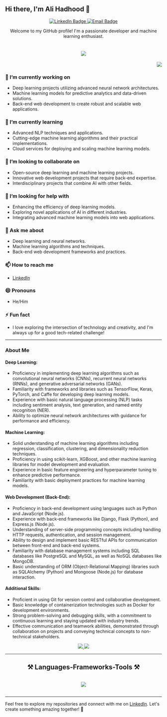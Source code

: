 ## Hi there, I'm Ali Hadhood 👋

<p align="center">
  <a href="https://www.linkedin.com/in/ali-hadhood-ab343a240/">
    <img src="https://img.shields.io/badge/-Ali%20Hadhood-blue?style=flat-square&logo=Linkedin&logoColor=white&link=https://www.linkedin.com/in/ali-hadhood-ab343a240/" alt="LinkedIn Badge">
  </a>
  <a href="mailto:ali.abdallah01069621490@gmail.com">
    <img src="https://img.shields.io/badge/-Email-red?style=flat-square&logo=Gmail&logoColor=white&link=mailto:your-email@example.com" alt="Email Badge">
  </a>
</p>

<p align="center">
  Welcome to my GitHub profile! I'm a passionate developer and machine learning enthusiast.
</p>

<h1 align="center">
    <img src="https://readme-typing-svg.herokuapp.com/?font=Righteous&size=35&center=true&vCenter=true&width=500&height=70&duration=4000&lines=Hi+There!+👋;+I'm+Ali+Hadhood!;" />
</h1>

<p align="right">
  <img src="https://visitor-badge.laobi.icu/badge?page_id=AliHadhood.AliHadhood" />
</p>

### 🔭 I’m currently working on
- Deep learning projects utilizing advanced neural network architectures.
- Machine learning models for predictive analytics and data-driven solutions.
- Back-end web development to create robust and scalable web applications.

### 🌱 I’m currently learning
- Advanced NLP techniques and applications.
- Cutting-edge machine learning algorithms and their practical implementations.
- Cloud services for deploying and scaling machine learning models.

### 👯 I’m looking to collaborate on
- Open-source deep learning and machine learning projects.
- Innovative web development projects that require back-end expertise.
- Interdisciplinary projects that combine AI with other fields.

### 🤔 I’m looking for help with
- Enhancing the efficiency of deep learning models.
- Exploring novel applications of AI in different industries.
- Integrating advanced machine learning models into web applications.

### 💬 Ask me about
- Deep learning and neural networks.
- Machine learning algorithms and techniques.
- Back-end web development frameworks and practices.

### 📫 How to reach me
- [LinkedIn](https://www.linkedin.com/in/ali-hadhood-ab343a240/)

### 😄 Pronouns
- He/Him

### ⚡ Fun fact
- I love exploring the intersection of technology and creativity, and I'm always up for a good tech-related challenge!

---

### About Me

#### Deep Learning:
- Proficiency in implementing deep learning algorithms such as convolutional neural networks (CNNs), recurrent neural networks (RNNs), and generative adversarial networks (GANs).
- Familiarity with frameworks and libraries such as TensorFlow, Keras, PyTorch, and Caffe for developing deep learning models.
- Experience with basic natural language processing (NLP) tasks including sentiment analysis, text generation, and named entity recognition (NER).
- Ability to optimize neural network architectures with guidance for performance and efficiency.

#### Machine Learning:
- Solid understanding of machine learning algorithms including regression, classification, clustering, and dimensionality reduction techniques.
- Proficiency in using scikit-learn, XGBoost, and other machine learning libraries for model development and evaluation.
- Experience in basic feature engineering and hyperparameter tuning to enhance predictive performance.
- Familiarity with basic deployment practices for machine learning models.

#### Web Development (Back-End):
- Proficiency in back-end development using languages such as Python and JavaScript (Node.js).
- Experience with back-end frameworks like Django, Flask (Python), and Express.js (Node.js).
- Understanding of server-side programming concepts including handling HTTP requests, authentication, and session management.
- Ability to design and implement basic RESTful APIs for communication between front-end and back-end systems.
- Familiarity with database management systems including SQL databases like PostgreSQL and MySQL, as well as NoSQL databases like MongoDB.
- Basic understanding of ORM (Object-Relational Mapping) libraries such as SQLAlchemy (Python) and Mongoose (Node.js) for database interaction.

#### Additional Skills:
- Proficient in using Git for version control and collaborative development.
- Basic knowledge of containerization technologies such as Docker for development environments.
- Strong problem-solving and debugging skills, with a commitment to continuous learning and staying updated with industry trends.
- Effective communication and teamwork abilities, demonstrated through collaboration on projects and conveying technical concepts to non-technical stakeholders.

<div align="center"> 
  <a href="mailto:ali.abdallah01069621490@gmail.com">
    <img src="https://img.shields.io/badge/Gmail-333333?style=for-the-badge&logo=gmail&logoColor=red" />
  </a>
    
  <a href="https://www.linkedin.com/in/ali-hadhood-ab343a240/" target="_blank">
    <img src="https://img.shields.io/badge/LinkedIn-0077B5?style=for-the-badge&logo=linkedin&logoColor=white" target="_blank" />
  </a>
</div>

<hr/>

<h2 align="center">⚒️ Languages-Frameworks-Tools ⚒️</h2>
<br/>
<div align="center">
    <img src="https://skillicons.dev/icons?i=python,javascript,tensorflow,pytorch,django,flask,nodejs,postgresql,mongodb,git,github,docker" />
</div>

<br/>
<hr/>


Feel free to explore my repositories and connect with me on [LinkedIn](https://www.linkedin.com/in/ali-hadhood-ab343a240/). Let's create something amazing together! 🚀
